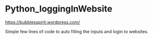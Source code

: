 # Python_loggingInWebsite
https://bubblesspirit.wordpress.com/


Simple few lines of code to auto filling the inputs and login to websites.
